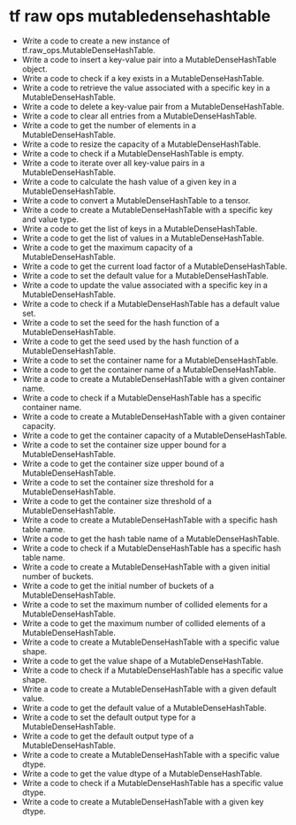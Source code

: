# tf raw ops mutabledensehashtable

- Write a code to create a new instance of tf.raw_ops.MutableDenseHashTable.
- Write a code to insert a key-value pair into a MutableDenseHashTable object.
- Write a code to check if a key exists in a MutableDenseHashTable.
- Write a code to retrieve the value associated with a specific key in a MutableDenseHashTable.
- Write a code to delete a key-value pair from a MutableDenseHashTable.
- Write a code to clear all entries from a MutableDenseHashTable.
- Write a code to get the number of elements in a MutableDenseHashTable.
- Write a code to resize the capacity of a MutableDenseHashTable.
- Write a code to check if a MutableDenseHashTable is empty.
- Write a code to iterate over all key-value pairs in a MutableDenseHashTable.
- Write a code to calculate the hash value of a given key in a MutableDenseHashTable.
- Write a code to convert a MutableDenseHashTable to a tensor.
- Write a code to create a MutableDenseHashTable with a specific key and value type.
- Write a code to get the list of keys in a MutableDenseHashTable.
- Write a code to get the list of values in a MutableDenseHashTable.
- Write a code to get the maximum capacity of a MutableDenseHashTable.
- Write a code to get the current load factor of a MutableDenseHashTable.
- Write a code to set the default value for a MutableDenseHashTable.
- Write a code to update the value associated with a specific key in a MutableDenseHashTable.
- Write a code to check if a MutableDenseHashTable has a default value set.
- Write a code to set the seed for the hash function of a MutableDenseHashTable.
- Write a code to get the seed used by the hash function of a MutableDenseHashTable.
- Write a code to set the container name for a MutableDenseHashTable.
- Write a code to get the container name of a MutableDenseHashTable.
- Write a code to create a MutableDenseHashTable with a given container name.
- Write a code to check if a MutableDenseHashTable has a specific container name.
- Write a code to create a MutableDenseHashTable with a given container capacity.
- Write a code to get the container capacity of a MutableDenseHashTable.
- Write a code to set the container size upper bound for a MutableDenseHashTable.
- Write a code to get the container size upper bound of a MutableDenseHashTable.
- Write a code to set the container size threshold for a MutableDenseHashTable.
- Write a code to get the container size threshold of a MutableDenseHashTable.
- Write a code to create a MutableDenseHashTable with a specific hash table name.
- Write a code to get the hash table name of a MutableDenseHashTable.
- Write a code to check if a MutableDenseHashTable has a specific hash table name.
- Write a code to create a MutableDenseHashTable with a given initial number of buckets.
- Write a code to get the initial number of buckets of a MutableDenseHashTable.
- Write a code to set the maximum number of collided elements for a MutableDenseHashTable.
- Write a code to get the maximum number of collided elements of a MutableDenseHashTable.
- Write a code to create a MutableDenseHashTable with a specific value shape.
- Write a code to get the value shape of a MutableDenseHashTable.
- Write a code to check if a MutableDenseHashTable has a specific value shape.
- Write a code to create a MutableDenseHashTable with a given default value.
- Write a code to get the default value of a MutableDenseHashTable.
- Write a code to set the default output type for a MutableDenseHashTable.
- Write a code to get the default output type of a MutableDenseHashTable.
- Write a code to create a MutableDenseHashTable with a specific value dtype.
- Write a code to get the value dtype of a MutableDenseHashTable.
- Write a code to check if a MutableDenseHashTable has a specific value dtype.
- Write a code to create a MutableDenseHashTable with a given key dtype.